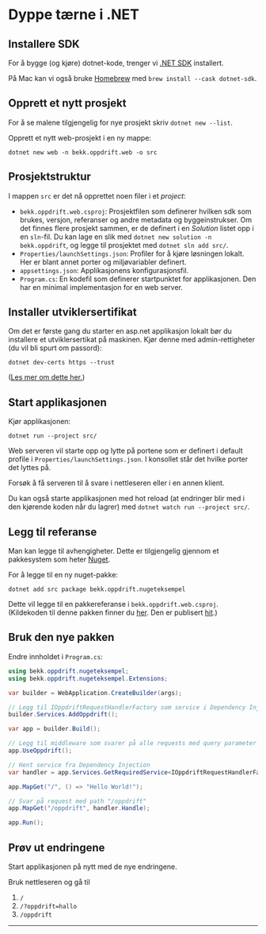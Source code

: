 # Dyppe tærne i .NET

## Installere SDK

For å bygge (og kjøre) dotnet-kode, trenger vi [.NET SDK](https://dotnet.microsoft.com/en-us/download) installert.

På Mac kan vi også bruke [Homebrew](https://brew.sh/) med `brew install --cask dotnet-sdk`.

## Opprett et nytt prosjekt

For å se malene tilgjengelig for nye prosjekt skriv `dotnet new --list`.

Opprett et nytt web-prosjekt i en ny mappe:

```console
dotnet new web -n bekk.oppdrift.web -o src
```

## Prosjektstruktur

I mappen `src` er det nå opprettet noen filer i et *project*:

- `bekk.oppdrift.web.csproj`: Prosjektfilen som definerer hvilken sdk som  brukes, versjon, referanser og andre metadata og byggeinstrukser. Om det finnes flere prosjekt sammen, er de definert i en *Solution* listet opp i en `sln`-fil. Du kan lage en slik med `dotnet new solution -n bekk.oppdrift`, og legge til prosjektet med `dotnet sln add src/`.
- `Properties/launchSettings.json`: Profiler for å kjøre løsningen lokalt. Her er blant annet porter og miljøvariabler definert.
- `appsettings.json`: Applikasjonens konfigurasjonsfil.
- `Program.cs`: En kodefil som definerer startpunktet for applikasjonen. Den har en minimal implementasjon for en web server.

## Installer utviklersertifikat

Om det er første gang du starter en asp.net applikasjon lokalt bør du installere et utviklersertikat på maskinen.
Kjør denne med admin-rettigheter (du vil bli spurt om passord):

```console
dotnet dev-certs https --trust
```

([Les mer om dette her.](https://learn.microsoft.com/en-us/aspnet/core/security/enforcing-ssl?view=aspnetcore-7.0&tabs=visual-studio%2Clinux-ubuntu#trust-the-aspnet-core-https-development-certificate-on-windows-and-macos))

## Start applikasjonen

Kjør applikasjonen:

```console
dotnet run --project src/
```

Web serveren vil starte opp og lytte på portene som er definert i default profile i `Properties/launchSettings.json`. I konsollet står det hvilke porter det lyttes på.

Forsøk å få serveren til å svare i nettleseren eller i en annen klient.

Du kan også starte applikasjonen med hot reload (at endringer blir med i den kjørende koden når du lagrer) med `dotnet watch run --project src/`.

## Legg til referanse

Man kan legge til avhengigheter. Dette er tilgjengelig gjennom et pakkesystem som heter [Nuget](https://nuget.org).

For å legge til en ny nuget-pakke:

```console
dotnet add src package bekk.oppdrift.nugeteksempel
```

Dette vil legge til en pakkereferanse i `bekk.oppdrift.web.csproj`. (Kildekoden til denne pakken finner du [her](./nuget_eksempel/).
Den er publisert [hit](https://www.nuget.org/packages/bekk.oppdrift.nugeteksempel/1.0.1).)

## Bruk den nye pakken

Endre innholdet i `Program.cs`:

```C#
using bekk.oppdrift.nugeteksempel;
using bekk.oppdrift.nugeteksempel.Extensions;

var builder = WebApplication.CreateBuilder(args);

// Legg til IOppdriftRequestHandlerFactory som service i Dependency Injection
builder.Services.AddOppdrift();

var app = builder.Build();

// Legg til middleware som svarer på alle requests med query parameter "oppdrift"
app.UseOppdrift();

// Hent service fra Dependency Injection
var handler = app.Services.GetRequiredService<IOppdriftRequestHandlerFactory>();

app.MapGet("/", () => "Hello World!");

// Svar på request med path "/oppdrift"
app.MapGet("/oppdrift", handler.Handle);

app.Run();
```

## Prøv ut endringene

Start applikasjonen på nytt med de nye endringene.

Bruk nettleseren og gå til 
1.  `/`
2.  `/?oppdrift=hallo`
3.  `/oppdrift`

---

